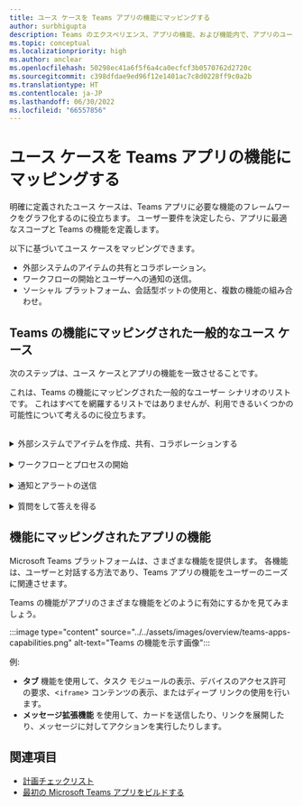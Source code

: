 ```yaml
---
title: ユース ケースを Teams アプリの機能にマッピングする
author: surbhigupta
description: Teams のエクスペリエンス、アプリの機能、および機能内で、アプリのユース ケースがどのように機能するかを特定します。一般的なユース ケースを機能にマッピングします。
ms.topic: conceptual
ms.localizationpriority: high
ms.author: anclear
ms.openlocfilehash: 50298ec41a6f5f6a4ca0ecfcf3b0570762d2720c
ms.sourcegitcommit: c398dfdae9ed96f12e1401ac7c8d0228ff9c0a2b
ms.translationtype: HT
ms.contentlocale: ja-JP
ms.lasthandoff: 06/30/2022
ms.locfileid: "66557856"
---
```

# <a name="map-your-use-cases-to-teams-app-features"></a>ユース ケースを Teams アプリの機能にマッピングする

明確に定義されたユース ケースは、Teams アプリに必要な機能のフレームワークをグラフ化するのに役立ちます。 ユーザー要件を決定したら、アプリに最適なスコープと Teams の機能を定義します。

以下に基づいてユース ケースをマッピングできます。

* 外部システムのアイテムの共有とコラボレーション。
* ワークフローの開始とユーザーへの通知の送信。
* ソーシャル プラットフォーム、会話型ボットの使用と、複数の機能の組み合わせ。

## <a name="common-use-cases-mapped-to-teams-capabilities"></a>Teams の機能にマッピングされた一般的なユース ケース

次のステップは、ユース ケースとアプリの機能を一致させることです。

これは、Teams の機能にマッピングされた一般的なユーザー シナリオのリストです。 これはすべてを網羅するリストではありませんが、利用できるいくつかの可能性について考えるのに役立ちます。
</br>
</br>
<details>
<summary>外部システムでアイテムを作成、共有、コラボレーションする</summary>

データを操作するアプリ

| **目的** | **試す...** |
| --- | --- |
| 外部システムを検索し、結果をインタラクティブ カードとして共有します。 | 検索コマンドを使用したメッセージ拡張機能 |
| 情報を収集してデータ ストアに挿入したり、高度な検索を実行したりします。 | アクション コマンドを使用したメッセージ拡張機能 |
| データを表示、操作、共有するための埋め込み Web エクスペリエンスを作成します。 | タブ |
| データをプッシュし、Teams クライアントからデータを送信します。 | コネクタと Webhook|
| 情報を収集または表示するために必要な場所からのインタラクティブなモーダル フォーム。 | タスク モジュール |

</details>
</br>
<details>
<summary>ワークフローとプロセスの開始</summary>

外部システムでプロセスまたはワークフローを開始する簡単な方法。

| **目的** | **試す...** |
| --- | --- |
| メッセージをトリガーして、ユーザーがメッセージの内容を Web サービスにすばやく送信できるようにします。 | メッセージ拡張機能のアクション コマンド |
| ワークフローを開始する前に、タブ、ボット、またはメッセージ拡張機能からメッセージを開いて情報を収集します。 | タスク モジュール |
| テキストやリッチ カードを通じてユーザーと対話します。 | 会話型ボット |
| 会話型ボット全体を構築する必要がない場合は、単純なやり取りを行うのに適しています。 |  送信 Webhook |

</details>
</br>
<details>
<summary>通知とアラートの送信</summary>

Teams のユーザーに非同期の通知とアラートを送信します。

| **目的** | **試す...** |
| --- | --- |
| グループ、チャネル、または個々のユーザーにプロアクティブなメッセージを送信します。 | 会話型ボット |
| メッセージを受信するためにサブスクライブするチャネルを許可します。 コネクタを使用すると、ユーザーは構成ページを使用してサブスクリプションを調整できます。 | コネクタと受信 Webhook |

</details>
</br>
<details>
<summary>質問をして答えを得る</summary>

ユーザーとつながり、ユーザーのクエリを解決する

| **目的** | **試す...** |
| --- | --- |
| 自然言語処理、AI、機械学習、およびすべての流行語。 インテリジェント クラウドを搭載したボットを使用して、ユーザーを必要な答えに接続します。 | 会話型ボット |
| 既存の Web ポータルを Teams に埋め込むか、Teams 固有のバージョンを作成して機能を追加します。 | タブ |

</details>

## <a name="app-capabilities-mapped-to-features"></a>機能にマッピングされたアプリの機能

Microsoft Teams プラットフォームは、さまざまな機能を提供します。 各機能は、ユーザーと対話する方法であり、Teams アプリの機能をユーザーのニーズに関連させます。

Teams の機能がアプリのさまざまな機能をどのように有効にするかを見てみましょう。

:::image type="content" source="../../assets/images/overview/teams-apps-capabilities.png" alt-text="Teams の機能を示す画像":::

例:

* **タブ** 機能を使用して、タスク モジュールの表示、デバイスのアクセス許可の要求、<`iframe`> コンテンツの表示、またはディープ リンクの使用を行います。
* **メッセージ拡張機能** を使用して、カードを送信したり、リンクを展開したり、メッセージに対してアクションを実行したりします。

## <a name="see-also"></a>関連項目

* [計画チェックリスト](../design/planning-checklist.md)
* [最初の Microsoft Teams アプリをビルドする](../../get-started/get-started-overview.md)

